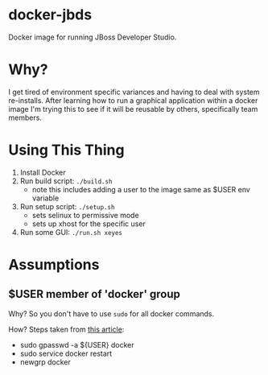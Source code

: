 docker-jbds
==========

Docker image for running JBoss Developer Studio.

# Why?
I get tired of environment specific variances and having to deal with system re-installs.  After learning how to run a graphical application within a docker image I'm trying this to see if it will be reusable by others, specifically team members.

# Using This Thing

1. Install Docker
2. Run build script: `./build.sh`
    * note this includes adding a user to the image same as $USER env variable
3. Run setup script: `./setup.sh`
    * sets selinux to permissive mode
    * sets up xhost for the specific user
4. Run some GUI: `./run.sh xeyes`

# Assumptions

## $USER member of 'docker' group

Why?  So you don't have to use `sudo` for all docker commands.

How?  Steps taken from [this article](http://askubuntu.com/questions/477551/how-can-i-use-docker-without-sudo):
* sudo gpasswd -a ${USER} docker
* sudo service docker restart
* newgrp docker
